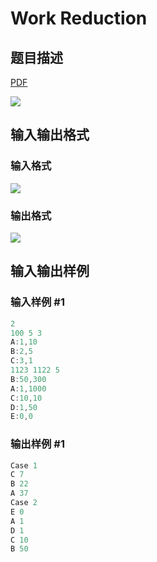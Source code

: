 # Work Reduction

## 题目描述

[problemUrl]: https://uva.onlinejudge.org/index.php?option=com_onlinejudge&Itemid=8&category=18&page=show_problem&problem=1611

[PDF](https://uva.onlinejudge.org/external/106/p10670.pdf)

![](https://cdn.luogu.com.cn/upload/vjudge_pic/UVA10670/b03c82db004c769a2eb8a6d0fe0ea352d6948b31.png)

## 输入输出格式

### 输入格式

![](https://cdn.luogu.com.cn/upload/vjudge_pic/UVA10670/3bf9d6627c0a66aeae1d5423f332403bcae2b630.png)

### 输出格式

![](https://cdn.luogu.com.cn/upload/vjudge_pic/UVA10670/c5d45f3c897ec750323ca471e0f64a22c658e4fb.png)

## 输入输出样例

### 输入样例 #1

```cpp
2
100 5 3
A:1,10
B:2,5
C:3,1
1123 1122 5
B:50,300
A:1,1000
C:10,10
D:1,50
E:0,0
```


### 输出样例 #1

```cpp
Case 1
C 7
B 22
A 37
Case 2
E 0
A 1
D 1
C 10
B 50
```


